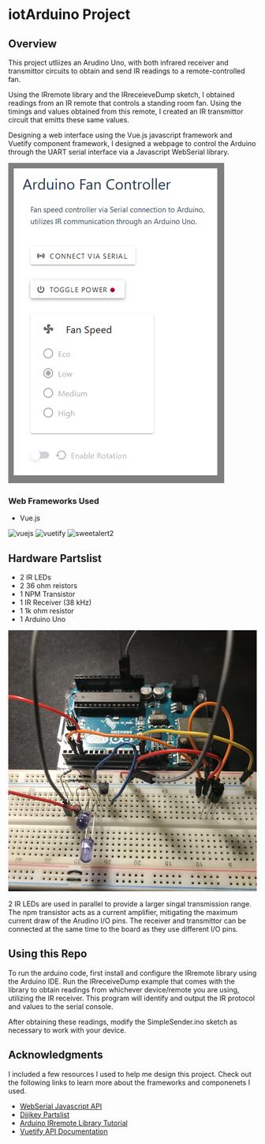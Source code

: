 # iotArduino Project

## Overview
This project utliizes an Arudino Uno, with both infrared receiver and transmittor circuits to obtain and send IR readings to a remote-controlled fan. 

Using the IRremote library and the IRreceieveDump sketch, I obtained readings from an IR remote that controls a standing room fan. Using the timings and values obtained from this remote, I created an IR transmittor circuit that emitts these same values.

Designing a web interface using the Vue.js javascript framework and Vuetify component framework, I designed a webpage to control the Arduino through the UART serial interface via a Javascript WebSerial library. 

![Demo][product-screenshot]

### Web Frameworks Used
 * Vue.js
<img src="https://upload.wikimedia.org/wikipedia/commons/thumb/9/95/Vue.js_Logo_2.svg/1200px-Vue.js_Logo_2.svg.png" alt="vuejs" width="100"/>
<img src="https://cdn.vuetifyjs.com/docs/images/logos/vuetify-logo-v3-slim-text-light.svg" alt="vuetify" width="200"/>
<img src="https://raw.githubusercontent.com/sweetalert2/sweetalert2/HEAD/assets/swal2-logo.png" alt="sweetalert2" width="200"/>

## Hardware Partslist
* 2 IR LEDs
* 2 36 ohm reistors
* 1 NPM Transistor
* 1 IR Receiver (38 kHz)
* 1 1k ohm resistor
* 1 Arduino Uno

![Circuit-picture][circuit-picture]

2 IR LEDs are used in parallel to provide a larger singal transmission range. The npm transistor acts as a current amplifier, mitigating the maximum current draw of the Arudino I/O pins. The receiver and transmittor can be connected at the same time to the board as they use different I/O pins.


## Using this Repo
To run the arduino code, first install and configure the IRremote library using the Arduino IDE. Run the IRreceiveDump example that comes with the library to obtain readings from whichever device/remote you are using, utilizing the IR receiver. This program will identify and output the IR protocol and values to the serial console.

After obtaining these readings, modify the SimpleSender.ino sketch as necessary to work with your device. 

<!-- ACKNOWLEDGMENTS -->
## Acknowledgments

I included a few resources I used to help me design this project. Check out the following links to learn more about the frameworks and componenets I used.

* [WebSerial Javascript API](https://makeabilitylab.github.io/physcomp/communication/web-serial.html)
* [Dijikey Partslist](https://www.digikey.ca/en/maker/blogs/2021/how-to-send-and-receive-ir-signals-with-a-raspberry-pi)
* [Arduino IRremote Library Tutorial](https://randomnerdtutorials.com/arduino-ir-remote-control/)
* [Vuetify API Documentation](https://vuetifyjs.com/en/getting-started/installation/)


<!-- MARKDOWN LINKS & IMAGES -->
[product-screenshot]: images/uiDemo.png
[circuit-picture]: images/IMG_1640.jpg
[vue.js]: https://img.shields.io/badge/Vue.js-35495E?style=for-the-badge&logo=vuedotjs&logoColor=4FC08D
[vuetfy]: https://cdn.vuetifyjs.com/docs/images/logos/vuetify-logo-v3-slim-text-light.svg
[sweetalert2]: https://raw.githubusercontent.com/sweetalert2/sweetalert2/HEAD/assets/swal2-logo.png
